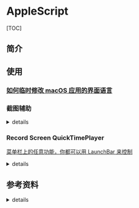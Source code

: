# AppleScript

[TOC]

## 简介

## 使用

### [如何临时修改 macOS 应用的界面语言](https://sspai.com/post/44536)


### 截图辅助


<details>
<summary>details</summary>

```applescript
-- 初始状态：显示桌面图标、显示菜单栏、隐藏程序坞（Dock）
-- 隐藏桌面图标
do shell script "defaults write com.apple.finder CreateDesktop -bool false;killall Finder"

-- 自动隐藏和显示菜单栏
tell application "System Preferences" to reveal the ¬
	anchor named "main" of ¬
	pane id "com.apple.preference.general"
tell application "System Events" to tell ¬
	process "System Preferences" to tell ¬
	window "通用" to tell ¬
	checkbox "自动隐藏和显示菜单栏" to ¬
	perform action "AXPress"
quit application "System Preferences"
delay 0.2
-- 调用系统快捷键 Shift + Command + 3截取全屏# 1 想区域截图请把key code 20 改为21（对应键盘上的4）或22（对应键盘上的5）
-- 2 想把截图截取到剪贴板，请在花括号内增加【control down,】
-- 上述1、2可以混用，请自由发挥
tell application "System Events"
	keystroke (key code 20 using {shift down, command down})
end tell

-- 延迟10秒，可自行更改
delay 10
-- 显示桌面图标
do shell script "defaults write com.apple.finder CreateDesktop -bool true;killall Finder"
-- 自动隐藏和显示菜单栏
tell application "System Preferences" to reveal the ¬
	anchor named "main" of ¬
	pane id "com.apple.preference.general"
tell application "System Events" to tell ¬
	process "System Preferences" to tell ¬
	window "通用" to tell ¬
	checkbox "自动隐藏和显示菜单栏" to ¬
	perform action "AXPress"
quit application "System Preferences"
```

</details>



### Record Screen QuickTimePlayer
[菜单栏上的任意功能，你都可以用 LaunchBar 来控制](https://sspai.com/post/39282)

<details>
<summary>details</summary>

```applescript
activate application "QuickTime Player"
tell application "System Events"
    tell process "QuickTime Player"
        set frontmost to true
        # 选择菜单栏上的文件「菜单」中的「新建屏幕录制」
        click menu item "新建屏幕录制" of menu "文件" of menu bar 1
        # 等待「屏幕录制」窗口出现
        repeat until exists window "屏幕录制"
        end repeat
        # 按下空格键
        tell application "System Events" to keystroke " "
    end tell
end tell
```

</details>


## 参考资料

<details>
<summary>details</summary>

### [Toggle Night Shift](https://forum.keyboardmaestro.com/t/toggle-night-shift/11175)


### [Toggle dark mode](https://forum.keyboardmaestro.com/t/keyboard-maestro-8-2-4-toggle-dark-mode-macro/12524)

### [手把手教你用 AppleScript 模拟鼠标键盘操作，实现 macOS 系统的自动化操作 - 少数派](https://sspai.com/post/43758)

### [Mac OS X巧用AppleScript 制作网络位置切换自动化脚本（自动配置PAC 文件） | DeveWork](https://devework.com/automatic-proxy-configuration-pac-applescript.html)


### [教程《一键切换声音输出》音箱耳机声卡切换](https://bbs.feng.com/read-htm-tid-10060724.html)


### [使用 AppleScript、Tags 和 Alfred 重新打造文件管理和搜索系统 - 少数派](https://sspai.com/post/42859)


### [AppleScript 入门：探索 macOS 自动化 - 少数派](https://sspai.com/post/46912?from=pricetag)



### [Mac AppleScript 自动完成按键](https://www.cnblogs.com/ficow/p/5574882.html)



### [Complete list of AppleScript key codes](https://eastmanreference.com/complete-list-of-applescript-key-codes)



### [关于AppleScript一些记录](https://bukkake.iteye.com/blog/828322)



### [AppleScript入门](https://www.cnblogs.com/whyandinside/archive/2013/05/01/3052767.html)



### [AppleScript for Python Programmers (Comparison Chart), by Aurelio Jargas](https://aurelio.net/articles/applescript-vs-python.html)

</details>


